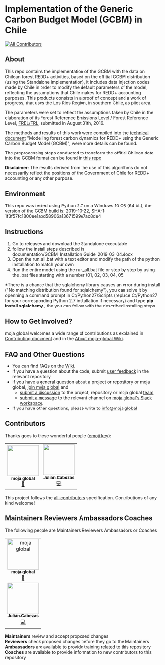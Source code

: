 # Implementation of the Generic Carbon Budget Model (GCBM) in Chile
[![All Contributors](https://img.shields.io/badge/all_contributors-1-orange.svg?style=flat-square)](#contributors)

## About

This repo contains the implementation of the GCBM with the data on Chilean forest REDD+ activities, based on the offitial GCBM distribution (using the Standalone implementation), it includes data injection codes made by Chile in order to modify the default parameters of the model, reflecting the assumptions that Chile makes for REDD+ accounting purposes. This products consists in a proof of concept and a work of progress, that uses the Los Rios Region, in southern Chile, as pilot area.

The parameters were set to reflect the assumptions taken by Chile in the elaboration of its Forest Reference Emissions Level / Forest Reference Level, [FREL/FRL](https://redd.unfccc.int/files/chile_mod_sub_final_01032017_english.pdf), submitted in August 31th, 2016.

The methods and results of this work were compiled into the [technical document](https://moja.global/wp-content/uploads/2020/04/Chile_GCBM_Pilot_Technical_Document.pdf) "Modelling forest carbon dynamics for REDD+ using the Generic Carbon Budget Model (GCBM)", were more details can be found.

The preprocessing steps conducted to transform the offitial Chilean data into the GCBM format can be found in [this repo](https://github.com/moja-global/GCBM.Chile.Data_Preprocessing)

**Disclaimer**: The results derived from the use of this algorithms do not necessarily reflect the positions of the Government of Chile for REDD+ accounting or any other purpose.

## Environment

This repo was tested using Python 2.7 on a Windows 10 OS (64 bit), the version of the GCBM build is: 2019-10-22, SHA-1: 1f3f57fc1800ee1abd58906a13671599e7ac8de4


## Instructions

1. Go to releases and download the Standalone executable
3. follow the install steps described in documentation/GCBM_Installation_Guide_2019_03_04.docx
3. Open the run_all.bat with a text editor and modify the path of the python installation to match your own 
4. Run the entire model using the run_all.bat file or step by step by using the .bat files starting with a number (01, 02, 03, 04, 05)

*There is a chance that the sqlalchemy library causes an error during install ("No matching distribution found for sqlalchemy"), you can solve it by openning a command prompt in C:/Python27/Scripts (replace C:/Python27 for your corresponding Python 2.7 installation if necessary) and type __pip install sqlalchemy__ , the you can follow with the described installing steps


## How to Get Involved?  

moja global welcomes a wide range of contributions as explained in [Contributing document](https://github.com/moja-global/About-moja-global/blob/master/CONTRIBUTING.md) and in the [About moja-global Wiki](https://github.com/moja-global/.github/wiki).  

  
## FAQ and Other Questions  

* You can find FAQs on the [Wiki](https://github.com/moja.global/.github/wiki).  
* If you have a question about the code, submit [user feedback](https://github.com/moja-global/About-moja-global/blob/master/Contributing/How-to-Provide-User-Feedback.md) in the relevant repository  
* If you have a general question about a project or repository or moja global, [join moja global](https://github.com/moja-global/About-moja-global/blob/master/Contributing/How-to-Join-moja-global.md) and 
    * [submit a discussion](https://help.github.com/en/articles/about-team-discussions) to the project, repository or moja global [team](https://github.com/orgs/moja-global/teams)
    * [submit a message](https://get.slack.help/hc/en-us/categories/200111606#send-messages) to the relevant channel on [moja global's Slack workspace](mojaglobal.slack.com). 
* If you have other questions, please write to info@moja.global   
  

## Contributors

Thanks goes to these wonderful people ([emoji key](https://allcontributors.org/docs/en/emoji-key)):

<!-- ALL-CONTRIBUTORS-LIST:START - Do not remove or modify this section -->
<!-- prettier-ignore-start -->
<!-- markdownlint-disable -->
<table>
  <tr>
    <td align="center"><a href="http://moja.global"><img src="https://avatars1.githubusercontent.com/u/19564969?v=4" width="100px;" alt=""/><br /><sub><b>moja global</b></sub></a><br /><a href="#projectManagement-moja-global" title="Project Management">📆</a></td>
    <td align="center"><a href="http://www.juliancabezas.com"><img src="https://avatars1.githubusercontent.com/u/17553010?v=4" width="100px;" alt=""/><br /><sub><b>Julián Cabezas</b></sub></a><br /><a href="https://github.com/moja-global/GCBM.Chile.Implementation/commits?author=juliancabezas" title="Code">💻</a></td>
  </tr>
</table>

<!-- markdownlint-enable -->
<!-- prettier-ignore-end -->
<!-- ALL-CONTRIBUTORS-LIST:END -->

This project follows the [all-contributors](https://github.com/all-contributors/all-contributors) specification. Contributions of any kind welcome!


## Maintainers Reviewers Ambassadors Coaches

The following people are Maintainers Reviewers Ambassadors or Coaches  

<table>
  <tr><td align="center"><a href="http://moja.global"><img src="https://avatars1.githubusercontent.com/u/19564969?v=4" width="100px;" alt="moja global"/><br /><sub><b>moja global</b></sub></a><br /><a href="#projectManagement-moja-global" title="Project Management">📆</a></td></tr>
    <tr>
    <td align="center"><a href="http://www.juliancabezas.com"><img src="https://avatars1.githubusercontent.com/u/17553010?v=4" width="100px;" alt=""/><br /><sub><b>Julián Cabezas</b></sub></a><br /><a href="https://github.com/moja-global/GCBM.Chile.Data_Preprocessing/commits?author=juliancabezas" title="Code">💻</a></td>
  </tr>
</table>  

**Maintainers** review and accept proposed changes  
**Reviewers** check proposed changes before they go to the Maintainers  
**Ambassadors** are available to provide training related to this repository  
**Coaches** are available to provide information to new contributors to this repository  
